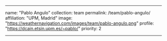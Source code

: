 ---

name: "Pablo Angulo"
collection: team
permalink: /team/pablo-angulo/
affiliation: "UPM, Madrid"
image: "https://weathernavigation.com/images/team/pablo-angulo.png"
profile: "https://dcain.etsin.upm.es/~pablo/"
priority: 2

---